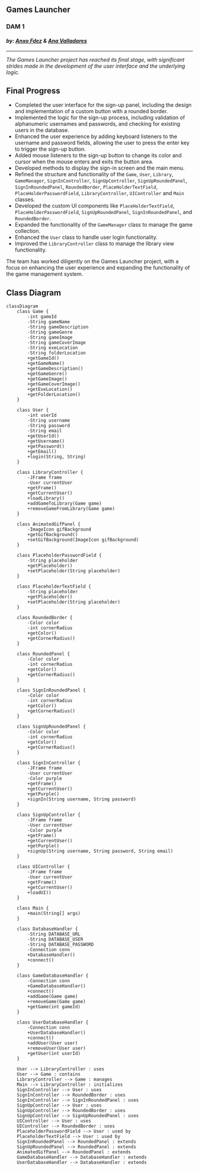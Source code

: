 ## Games Launcher

### DAM 1

#### *by: [Anxo Fdez](https://github.com/Anx0Fdez) & [Ana Valladares](https://github.com/anavalladaresg)*

----

_The Games Launcher project has reached its final stage, with significant strides made in the development of the user interface and the underlying logic._

## Final Progress
- Completed the user interface for the sign-up panel, including the design and implementation of a custom button with a rounded border.
- Implemented the logic for the sign-up process, including validation of alphanumeric usernames and passwords, and checking for existing users in the database.
- Enhanced the user experience by adding keyboard listeners to the username and password fields, allowing the user to press the enter key to trigger the sign-up button.
- Added mouse listeners to the sign-up button to change its color and cursor when the mouse enters and exits the button area.
- Developed methods to display the sign-in screen and the main menu.
- Refined the structure and functionality of the `Game`, `User`, `Library`, `GameManager`, `SignInController`, `SignUpController`, `SignUpRoundedPanel`, `SignInRoundedPanel`, `RoundedBorder`, `PlaceHolderTextField`, `PlaceHolderPasswordField`, `LibraryController`, `UIController` and `Main` classes.
- Developed the custom UI components like `PlaceHolderTextField`, `PlaceHolderPasswordField`, `SignUpRoundedPanel`, `SignInRoundedPanel`, and `RoundedBorder`.
- Expanded the functionality of the `GameManager` class to manage the game collection.
- Enhanced the `User` class to handle user login functionality.
- Improved the `LibraryController` class to manage the library view functionality.

The team has worked diligently on the Games Launcher project, with a focus on enhancing the user experience and expanding the functionality of the game management system.

## Class Diagram
```mermaid
classDiagram
    class Game {
        -int gameId
        -String gameName
        -String gameDescription
        -String gameGenre
        -String gameImage
        -String gameCoverImage
        -String exeLocation
        -String folderLocation
        +getGameId()
        +getGameName()
        +getGameDescription()
        +getGameGenre()
        +getGameImage()
        +getGameCoverImage()
        +getExeLocation()
        +getFolderLocation()
    }

    class User {
        -int userId
        -String username
        -String password
        -String email
        +getUserId()
        +getUsername()
        +getPassword()
        +getEmail()
        +login(String, String)
    }

    class LibraryController {
        -JFrame frame
        -User currentUser
        +getFrame()
        +getCurrentUser()
        +loadLibrary()
        +addGameToLibrary(Game game)
        +removeGameFromLibrary(Game game)
    }

    class AnimatedGifPanel {
        -ImageIcon gifBackground
        +getGifBackground()
        +setGifBackground(ImageIcon gifBackground)
    }

    class PlaceholderPasswordField {
        -String placeholder
        +getPlaceholder()
        +setPlaceholder(String placeholder)
    }

    class PlaceholderTextField {
        -String placeholder
        +getPlaceholder()
        +setPlaceholder(String placeholder)
    }

    class RoundedBorder {
        -Color color
        -int cornerRadius
        +getColor()
        +getCornerRadius()
    }

    class RoundedPanel {
        -Color color
        -int cornerRadius
        +getColor()
        +getCornerRadius()
    }

    class SignInRoundedPanel {
        -Color color
        -int cornerRadius
        +getColor()
        +getCornerRadius()
    }

    class SignUpRoundedPanel {
        -Color color
        -int cornerRadius
        +getColor()
        +getCornerRadius()
    }

    class SignInController {
        -JFrame frame
        -User currentUser
        -Color purple
        +getFrame()
        +getCurrentUser()
        +getPurple()
        +signIn(String username, String password)
    }

    class SignUpController {
        -JFrame frame
        -User currentUser
        -Color purple
        +getFrame()
        +getCurrentUser()
        +getPurple()
        +signUp(String username, String password, String email)
    }

    class UIController {
        -JFrame frame
        -User currentUser
        +getFrame()
        +getCurrentUser()
        +loadUI()
    }

    class Main {
        +main(String[] args)
    }

    class DatabaseHandler {
        -String DATABASE_URL
        -String DATABASE_USER
        -String DATABASE_PASSWORD
        -Connection conn
        +DatabaseHandler()
        +connect()
    }

    class GameDatabaseHandler {
        -Connection conn
        +GameDatabaseHandler()
        +connect()
        +addGame(Game game)
        +removeGame(Game game)
        +getGame(int gameId)
    }

    class UserDatabaseHandler {
        -Connection conn
        +UserDatabaseHandler()
        +connect()
        +addUser(User user)
        +removeUser(User user)
        +getUser(int userId)
    }

    User --> LibraryController : uses
    User --> Game : contains
    LibraryController --> Game : manages
    Main --> LibraryController : initializes
    SignInController --> User : uses
    SignInController --> RoundedBorder : uses
    SignInController --> SignInRoundedPanel : uses
    SignUpController --> User : uses
    SignUpController --> RoundedBorder : uses
    SignUpController --> SignUpRoundedPanel : uses
    UIController --> User : uses
    UIController --> RoundedBorder : uses
    PlaceholderPasswordField --> User : used by
    PlaceholderTextField --> User : used by
    SignInRoundedPanel --> RoundedPanel : extends
    SignUpRoundedPanel --> RoundedPanel : extends
    AnimatedGifPanel --> RoundedPanel : extends
    GameDatabaseHandler --> DatabaseHandler : extends
    UserDatabaseHandler --> DatabaseHandler : extends
```